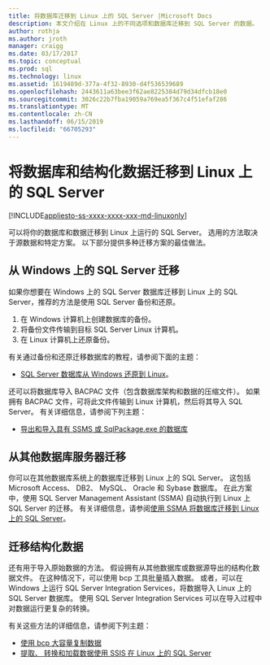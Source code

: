 ```yaml
---
title: 将数据库迁移到 Linux 上的 SQL Server |Microsoft Docs
description: 本文介绍在 Linux 上的不同选项和数据库迁移到 SQL Server 的数据。
author: rothja
ms.author: jroth
manager: craigg
ms.date: 03/17/2017
ms.topic: conceptual
ms.prod: sql
ms.technology: linux
ms.assetid: 1619489d-377a-4f32-8930-d4f536539689
ms.openlocfilehash: 2443611a63bee3f62ae8225384d79d34dfcb18e0
ms.sourcegitcommit: 3026c22b7fba19059a769ea5f367c4f51efaf286
ms.translationtype: MT
ms.contentlocale: zh-CN
ms.lasthandoff: 06/15/2019
ms.locfileid: "66705293"
---
```

# <a name="migrate-databases-and-structured-data-to-sql-server-on-linux"></a>将数据库和结构化数据迁移到 Linux 上的 SQL Server 

[!INCLUDE[appliesto-ss-xxxx-xxxx-xxx-md-linuxonly](../includes/appliesto-ss-xxxx-xxxx-xxx-md-linuxonly.md)]

可以将你的数据库和数据迁移到 Linux 上运行的 SQL Server。 选用的方法取决于源数据和特定方案。 以下部分提供多种迁移方案的最佳做法。

## <a name="migrate-from-sql-server-on-windows"></a>从 Windows 上的 SQL Server 迁移
如果你想要在 Windows 上的 SQL Server 数据库迁移到 Linux 上的 SQL Server，推荐的方法是使用 SQL Server 备份和还原。

1. 在 Windows 计算机上创建数据库的备份。
2. 将备份文件传输到目标 SQL Server Linux 计算机。
3. 在 Linux 计算机上还原备份。 

有关通过备份和还原迁移数据库的教程，请参阅下面的主题：

- [SQL Server 数据库从 Windows 还原到 Linux](sql-server-linux-migrate-restore-database.md)。

还可以将数据库导入 BACPAC 文件（包含数据库架构和数据的压缩文件）。 如果拥有 BACPAC 文件，可将此文件传输到 Linux 计算机，然后将其导入 SQL Server。 有关详细信息，请参阅下列主题：

- [导出和导入具有 SSMS 或 SqlPackage.exe 的数据库](sql-server-linux-migrate-ssms.md)

## <a name="migrate-from-other-database-servers"></a>从其他数据库服务器迁移
你可以在其他数据库系统上的数据库迁移到 Linux 上的 SQL Server。 这包括 Microsoft Access、 DB2、 MySQL、 Oracle 和 Sybase 数据库。 在此方案中，使用 SQL Server Management Assistant (SSMA) 自动执行到 Linux 上 SQL Server 的迁移。 有关详细信息，请参阅[使用 SSMA 将数据库迁移到 Linux 上的 SQL Server](sql-server-linux-migrate-ssma.md)。  

## <a name="migrate-structured-data"></a>迁移结构化数据
还有用于导入原始数据的方法。 假设拥有从其他数据库或数据源导出的结构化数据文件。 在这种情况下，可以使用 bcp 工具批量插入数据。 或者，可以在 Windows 上运行 SQL Server Integration Services，将数据导入 Linux 上的 SQL Server 数据库。 使用 SQL Server Integration Services 可以在导入过程中对数据运行更复杂的转换。 

有关这些方法的详细信息，请参阅下列主题：

- [使用 bcp 大容量复制数据](sql-server-linux-migrate-bcp.md)
- [提取、 转换和加载数据使用 SSIS 在 Linux 上的 SQL Server](sql-server-linux-migrate-ssis.md) 
